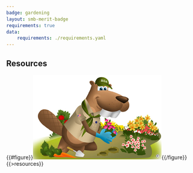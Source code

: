 ```yaml
---
badge: gardening
layout: smb-merit-badge
requirements: true
data:
    requirements: ./requirements.yaml
---
```


## Resources

{{#figure}}<img src="gardening-bucky.jpg" class="W(100%)" />{{/figure}}
{{>resources}}
